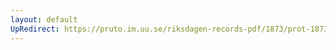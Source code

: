 ```yaml
---
layout: default
UpRedirect: https://pruto.im.uu.se/riksdagen-records-pdf/1873/prot-1873--fk--520.pdf
---
```

